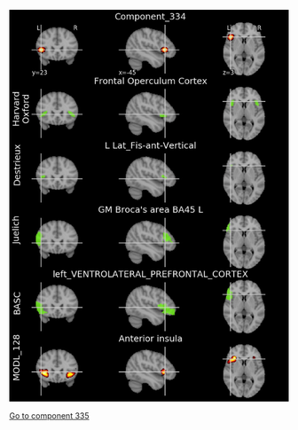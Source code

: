 


![334](preliminary/334.jpg "Component 334")

[Go to component 335](https://parietal-inria.github.io/MODL_atlas/1024/335 "Component 335")